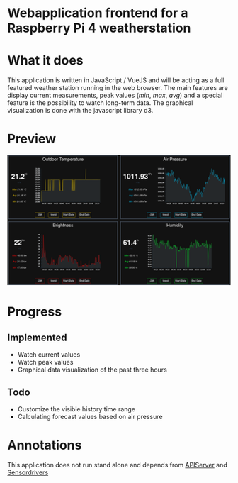 # Webapplication frontend for a Raspberry Pi 4 weatherstation

# What it does
This application is written in JavaScript / VueJS and will be acting as a full featured weather station running in the web browser.
The main features are display current measurements, peak values (*min*, *max*, *avg*) and a special feature is the possibility to watch long-term data.
The graphical visualization is done with the javascript library d3.

# Preview
![Weatherstation](./src/assets/preview.png)

# Progress

## Implemented
* Watch current values
* Watch peak values
* Graphical data visualization of the past three hours

## Todo
* Customize the visible history time range
* Calculating forecast values based on air pressure

# Annotations
This application does not run stand alone and depends from [APIServer] and [Sensordrivers]

[APIServer]: https://github.com/wolfbiker1/weatherStationAPIServer (APIServer)
[Sensordrivers]: https://github.com/wolfbiker1/sensorDrivers (Sensordrivers)